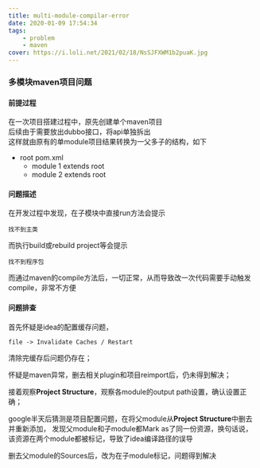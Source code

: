 ```yaml
---
title: multi-module-compilar-error
date: 2020-01-09 17:54:34
tags:
    - problem
    - maven
cover: https://i.loli.net/2021/02/18/NsSJFXWM1b2puaK.jpg
---
```


### 多模块maven项目问题

#### 前提过程
在一次项目搭建过程中，原先创建单个maven项目 
<br />
后续由于需要放出dubbo接口，将api单独拆出
<br />
这样就由原有的单module项目结果转换为一父多子的结构，如下

- root pom.xml
    - module 1 extends root 
    - module 2 extends root
  
  
#### 问题描述    
在开发过程中发现，在子模块中直接run方法会提示
```text
找不到主类
```    

而执行build或rebuild project等会提示
```text
找不到程序包
```

而通过maven的compile方法后，一切正常，从而导致改一次代码需要手动触发compile，非常不方便


#### 问题排查
首先怀疑是idea的配置缓存问题，
```text
file -> Invalidate Caches / Restart
```
清除完缓存后问题仍存在；
<br />

怀疑是maven异常，删去相关plugin和项目reimport后，仍未得到解决；
<br />

接着观察**Project Structure**，观察各module的output path设置，确认设置正确；
<br />

google半天后猜测是项目配置问题，在将父module从**Project Structure**中删去并重新添加，
发现父module和子module都Mark as了同一份资源，换句话说，该资源在两个module都被标记，导致了idea编译路径的误导
<br />

删去父module的Sources后，改为在子module标记，问题得到解决



